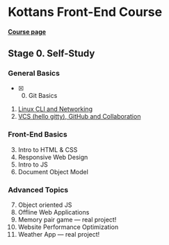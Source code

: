 # Kottans Front-End Course

#### [Course page](https://github.com/kottans/frontend)

## Stage 0. Self-Study

### General Basics

- [x] 0. Git Basics
 1. [Linux CLI and Networking](task_1/README.md)
 2. [VCS (hello gitty), GitHub and Collaboration](task_2/README.md)

### Front-End Basics

 3. Intro to HTML&nbsp;&amp;&nbsp;CSS
 4. Responsive Web Design
 5. Intro to JS
 6. Document Object Model

### Advanced Topics

 7. Object oriented JS
 8. Offline Web Applications
 9. Memory pair game — real project!
10. Website Performance Optimization
11. Weather App — real project!
